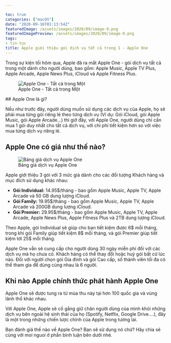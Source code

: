 ```yaml
---

toc: true
categories: ["macOS"]
date: "2020-09-16T01:13:54Z"
featuredImage: /assets/images/2020/09/image-9.png
featuredImagePreview: /assets/images/2020/09/image-9.png
tags:
- tin-tuc
title: Apple giới thiệu gói dịch vụ tất cả trong 1 - Apple One
---
```


Trong sự kiện tối hôm qua, Apple đã ra mắt Apple One - gói dịch vụ tất cả trong một dành cho người dùng, bao gồm: Apple Music, Apple TV Plus, Apple Arcade, Apple News Plus, iCloud và Apple Fitness Plus.

<figure class="kg-card kg-image-card kg-card-hascaption"><img src="/assets/images/2020/09/image-9.png" class="kg-image" alt="Apple One - Tất cả trong Một" srcset="/assets/images/size/w600/2020/09/image-9.png 600w, /assets/images/2020/09/image-9.png 937w" sizes="(min-width: 720px) 720px"><figcaption class="text-center">Apple One - Tất cả trong Một</figcaption></figure>
## Apple One là gì?

Nếu như trước đây, người dùng muốn sử dụng các dịch vụ của Apple, họ sẽ phải mua từng gói riêng lẻ theo từng dịch vụ (Ví dụ: Gói iCloud, gói Apple Music, gói Apple Arcade...) thì giờ đây, với Apple One, người dùng chỉ cần mua 1 gói duy nhất cho tất cả dịch vụ, với chi phí tiết kiệm hơn so với việc mua từng dịch vụ riêng lẻ.

## Apple One có giá như thế nào?
<figure class="kg-card kg-image-card kg-card-hascaption"><img src="/assets/images/2020/09/5149614_cover_apple_one.jpg" class="kg-image" alt="Bảng giá dịch vụ Apple One" srcset="/assets/images/size/w600/2020/09/5149614_cover_apple_one.jpg 600w, /assets/images/size/w1000/2020/09/5149614_cover_apple_one.jpg 1000w, /assets/images/size/w1600/2020/09/5149614_cover_apple_one.jpg 1600w, /assets/images/2020/09/5149614_cover_apple_one.jpg 2048w" sizes="(min-width: 720px) 720px"><figcaption class="text-center">Bảng giá dịch vụ Apple One</figcaption></figure>

Apple giới thiệu 3 gói với 3 mức giá dành cho các đối tượng Khách hàng và mục đích sử dụng khác nhau:

- **Gói Individual:** 14.95$/tháng - bao gồm Apple Music, Apple TV, Apple Arcade và 50 GB dung lượng iCloud.
- **Gói Family:** 19.95$/tháng - bao gồm Apple Music, Apple TV, Apple Arcade và 200GB dung lượng iCloud.
- **Gói Premier:** 29.95$/tháng - bao gồm Apple Music, Apple TV, Apple Arcade, Apple News Plus, Apple Fitness Plus và 2TB dung lượng iCloud.

Theo Apple, gói Individual sẽ giúp cho bạn tiết kiệm được 6$ mỗi tháng, trong khi gói Family giúp tiết kiệm 8$ mỗi tháng, và gói Premier giúp tiết kiệm tới 25$ mỗi tháng.

Apple One vẫn sẽ cung cấp cho người dùng 30 ngày miễn phí đối với các dịch vụ mà họ chưa có. Khách hàng có thể thay đổi hoặc huỷ gói bất cứ lúc nào. Đối với người chọn gói Gia đình và gói Cao cấp, số thành viên tối đa có thể tham gia để dùng cùng nhau là 6 người.

## Khi nào Apple chính thức phát hành Apple One

Apple One sẽ được tung ra từ mùa thu này tại hơn 100 quốc gia và vùng lãnh thổ khác nhau.

Với Apple One, Apple sẽ cố gắng giữ chân người dùng của mình khỏi những dịch vụ bên ngoài hệ sinh thái của họ (Spotify, Netflix, Google Drive....), đây là một trong những chiến lược chính của Apple trong tương lai.

Bạn đánh giá thế nào về Apple One? Bạn sẽ sử dụng nó chứ? Hãy chia sẻ cùng với moi nguoi ở phần bình luận bên dưới nhé.

